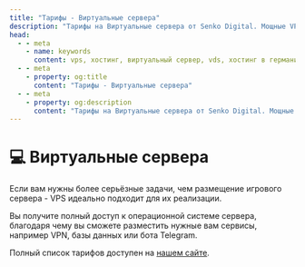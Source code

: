 ```yaml
---
title: "Тарифы - Виртуальные сервера"
description: "Тарифы на Виртуальные сервера от Senko Digital. Мощные VPS на базе процессоров AMD Ryzen 9 с NVMe накопителями."
head:
  - - meta
    - name: keywords
      content: vps, хостинг, виртуальный сервер, vds, хостинг в германии, ryzen 9 5950x, nvme, ddr4, ddr5, vps хостинг
  - - meta
    - property: og:title 
      content: "Тарифы - Виртуальные сервера"
  - - meta
    - property: og:description
      content: "Тарифы на Виртуальные сервера от Senko Digital. Мощные VPS на базе процессоров AMD Ryzen 9 с NVMe накопителями."
---
```


<script setup>
import IntelLogo from '/components/IntelLogo.vue';
import AMDLogo from '/components/AMDLogo.vue';
</script>

# 💻 Виртуальные сервера

Если вам нужны более серьёзные задачи, чем размещение игрового сервера - VPS идеально подходит для их реализации.

Вы получите полный доступ к операционной системе сервера, благодаря чему вы сможете разместить нужные вам сервисы, например VPN, базы данных или бота Telegram.

Полный список тарифов доступен на [нашем сайте](https://senko.digital/virtual-servers).

